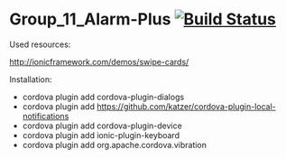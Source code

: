 # Group_11_Alarm-Plus [![Build Status](https://magnum.travis-ci.com/CS410-2015Fall/Group_11_Alarm-Plus.svg?token=kdpSGkC8s5uNhrRZxQZQ&branch=master)](https://magnum.travis-ci.com/CS410-2015Fall/Group_11_Alarm-Plus)


Used resources:

http://ionicframework.com/demos/swipe-cards/

Installation:
- cordova plugin add cordova-plugin-dialogs
- cordova plugin add https://github.com/katzer/cordova-plugin-local-notifications
- cordova plugin add cordova-plugin-device
- cordova plugin add ionic-plugin-keyboard
- cordova plugin add org.apache.cordova.vibration

